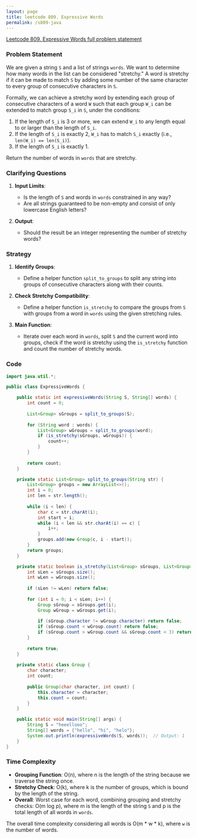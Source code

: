 ```yaml
---
layout: page
title: leetcode 809. Expressive Words
permalink: /s809-java
---
```

[Leetcode 809. Expressive Words full problem statement](https://algoadvance.github.io/algoadvance/l809)
### Problem Statement

We are given a string `S` and a list of strings `words`. We want to determine how many words in the list can be considered "stretchy." A word is stretchy if it can be made to match `S` by adding some number of the same character to every group of consecutive characters in `S`.

Formally, we can achieve a stretchy word by extending each group of consecutive characters of a word `W` such that each group `W_i` can be extended to match group `S_i` in `S`, under the conditions:
1. If the length of `S_i` is 3 or more, we can extend `W_i` to any length equal to or larger than the length of `S_i`.
2. If the length of `S_i` is exactly 2, `W_i` has to match `S_i` exactly (i.e., `len(W_i) == len(S_i)`).
3. If the length of `S_i` is exactly 1.

Return the number of words in `words` that are stretchy.

### Clarifying Questions

1. **Input Limits**: 
   - Is the length of `S` and words in `words` constrained in any way?
   - Are all strings guaranteed to be non-empty and consist of only lowercase English letters?
   
2. **Output**:
   - Should the result be an integer representing the number of stretchy words?

### Strategy

1. **Identify Groups**:
   - Define a helper function `split_to_groups` to split any string into groups of consecutive characters along with their counts.

2. **Check Stretchy Compatibility**:
   - Define a helper function `is_stretchy` to compare the groups from `S` with groups from a word in `words` using the given stretching rules.

3. **Main Function**:
   - Iterate over each word in `words`, split `S` and the current word into groups, check if the word is stretchy using the `is_stretchy` function and count the number of stretchy words.

### Code

```java
import java.util.*;

public class ExpressiveWords {

    public static int expressiveWords(String S, String[] words) {
        int count = 0;
        
        List<Group> sGroups = split_to_groups(S);
        
        for (String word : words) {
            List<Group> wGroups = split_to_groups(word);
            if (is_stretchy(sGroups, wGroups)) {
                count++;
            }
        }
        
        return count;
    }

    private static List<Group> split_to_groups(String str) {
        List<Group> groups = new ArrayList<>();
        int i = 0;
        int len = str.length();
        
        while (i < len) {
            char c = str.charAt(i);
            int start = i;
            while (i < len && str.charAt(i) == c) {
                i++;
            }
            groups.add(new Group(c, i - start));
        }
        return groups;
    }

    private static boolean is_stretchy(List<Group> sGroups, List<Group> wGroups) {
        int sLen = sGroups.size();
        int wLen = wGroups.size();
        
        if (sLen != wLen) return false;
        
        for (int i = 0; i < sLen; i++) {
            Group sGroup = sGroups.get(i);
            Group wGroup = wGroups.get(i);
            
            if (sGroup.character != wGroup.character) return false;
            if (sGroup.count < wGroup.count) return false;
            if (sGroup.count > wGroup.count && sGroup.count < 3) return false;
        }
        
        return true;
    }
    
    private static class Group {
        char character;
        int count;
        
        public Group(char character, int count) {
            this.character = character;
            this.count = count;
        }
    }

    public static void main(String[] args) {
        String S = "heeellooo";
        String[] words = {"hello", "hi", "helo"};
        System.out.println(expressiveWords(S, words));  // Output: 1
    }
}
```

### Time Complexity

- **Grouping Function**: O(n), where n is the length of the string because we traverse the string once.
- **Stretchy Check**: O(k), where k is the number of groups, which is bound by the length of the string.
- **Overall**: Worst case for each word, combining grouping and stretchy checks: O(m log p), where m is the length of the string `S` and p is the total length of all words in `words`.

The overall time complexity considering all words is O(m * w * k), where `w` is the number of words.